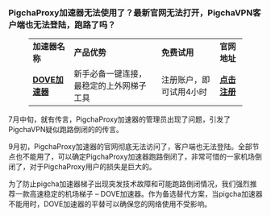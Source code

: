 ### PigchaProxy加速器无法使用了？最新官网无法打开，PigchaVPN客户端也无法登陆，跑路了吗？

<!-- wp:table -->
<figure class="wp-block-table"><table class="has-fixed-layout"><tbody><tr><td><strong>加速器名称</strong></td><td><strong>产品优势</strong></td><td><strong>免费试用</strong></td><td><strong>官网地址</strong></td></tr><tr><td><strong><a href="https://tgjkdjfk.top/a.php?amawx2CyMVa2" target="_blank" rel="noreferrer noopener">DOVE加速器</a></strong></td><td>新手必备一键连接，最稳定的上外网梯子工具</td><td>注册账户，即可试用4小时</td><td><strong><a href="https://tgjkdjfk.top/a.php?amawx2CyMVa2" target="_blank" rel="noreferrer noopener">点击注册</a></strong></td></tr></tbody></table></figure>
<!-- /wp:table -->


7月中旬，就有传言，PigchaProxy加速器的管理员出现了问题，引发了PigchaVPN疑似跑路倒闭的的传言。

9月初，PigchaProxy加速器的官网彻底无法访问了，客户端也无法登陆。全部节点也不能用了，可以确定PigchaProxy加速器跑路倒闭了，非常可惜的一家机场倒闭了，对于PigchaProxy用户的损失是巨大的。

为了防止pigcha加速器梯子出现突发技术故障和可能跑路倒闭情况，我们强烈推荐一款高速稳定的机场梯子 – DOVE加速器。作为备选替代方案，当pigcha加速器不能用时，DOVE加速器的平替可以确保您的网络使用不受影响。

